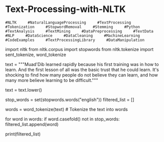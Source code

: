 # Text-Processing-with-NLTK
    #NLTK     #NaturalLanguageProcessing     #TextProcessing     #Tokenization     #StopwordRemoval     #Stemming     #Python     #TextAnalysis     #TextMining     #DataPreprocessing     #TextData     #NLP     #DataScience     #DataCleaning     #MachineLearning     #CodeExamples     #TextProcessingLibrary     #DataManipulation    


import nltk
from nltk.corpus import stopwords
from nltk.tokenize import sent_tokenize, word_tokenize

text = """Muad'Dib learned rapidly because his first training was in how to learn.
And the first lesson of all was the basic trust that he could learn.
It's shocking to find how many people do not believe they can learn,
and how many more believe learning to be difficult."""

text = text.lower()

stop_words = set(stopwords.words("english"))
filtered_list = []

words = word_tokenize(text)  # Tokenize the text into words

for word in words:
    if word.casefold() not in stop_words:
        filtered_list.append(word)

print(filtered_list)
